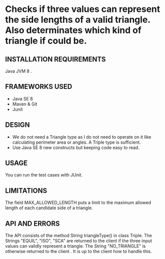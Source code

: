 # Checks if three values can represent the side lengths of a valid triangle. Also determinates which kind of triangle if could be.

## INSTALLATION REQUIREMENTS
Java JVM 8 .

## FRAMEWORKS USED
- Java SE 8
- Maven & Git
- Junit

## DESIGN
- We do not need a Triangle type as I do not need to operate on it like
 calculating perimeter area or angles. A Triple type is sufficient.
- Use Java SE 8 new constructs but keeping code easy to read.
 
## USAGE
You can run the test cases with JUnit.   

## LIMITATIONS
The field MAX_ALLOWED_LENGTH puts a limit to the maximum allowed length
 of  each candidate side of a triangle.
 
 
## API AND ERRORS
The API consists of the method String triangleType() in class Triple.
The Strings "EQUIL", "ISO", "SCA" are returned to the client if the three input values can validly represent a triangle.
The String "NO_TRIANGLE" is otherwise returned to the client . It is up to the client how to handle this.
